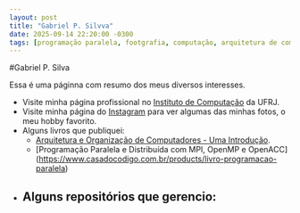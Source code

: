 ```yaml
---
layout: post
title: "Gabriel P. Silvva"
date: 2025-09-14 22:20:00 -0300
tags: [programação paralela, footgrafia, computação, arquitetura de computadores, organização de computadores]
---
```



#Gabriel P. Silva

Essa é uma páginna com resumo dos meus diversos interesses. 

- Visite minha página profissional no [Instituto de Computação](https://www.ic.ufrj.br/~gabriel) da UFRJ.
- Visite minha página do [Instagram](https://www.instagram.com/gpsilva2003) para ver algumas das minhas fotos, o meu hobby favorito.
- Alguns livros que publiquei:
  - [Arquitetura e Organização de Computadores - Uma Introdução](https://www.grupogen.com.br/livro-arquitetura-e-organizacao-de-computadores-uma-introducao-gabriel-pereira-da-silva-e-jose-antonio-dos-santos-borges-editora-ltc-9788521638650).
  - [Programação Paralela e Distribuída com MPI, OpenMP e OpenACC] (https://www.casadocodigo.com.br/products/livro-programacao-paralela)
- Alguns repositórios que gerencio:
  - 
